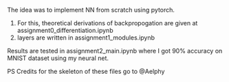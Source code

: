 The idea was to implement NN from scratch using pytorch. 
1. For this, theoretical derivations of backpropogation are given at assignment0_differentiation.ipynb
2. layers are written in assignment1_modules.ipynb

Results are tested in assignment2_main.ipynb where I got 90% accuracy on MNIST dataset using my neural net.

PS Credits for the skeleton of these files go to @Aelphy